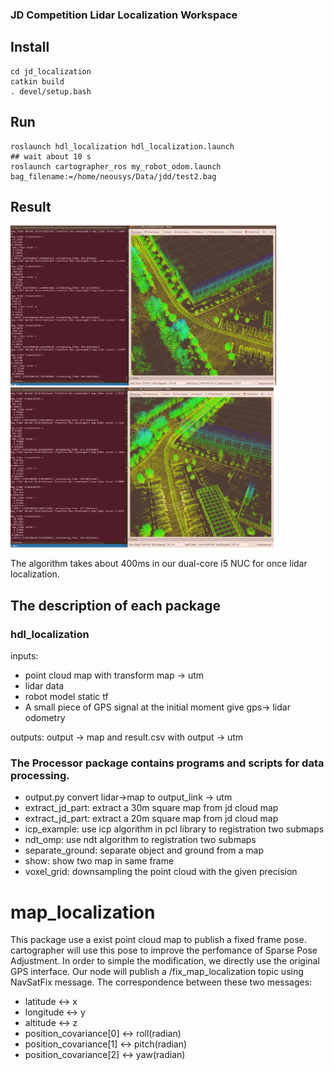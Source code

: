 ### JD Competition Lidar Localization Workspace

## Install
```
cd jd_localization
catkin build
. devel/setup.bash
```

## Run
```
roslaunch hdl_localization hdl_localization.launch
## wait about 10 s
roslaunch cartographer_ros my_robot_odom.launch bag_filename:=/home/neousys/Data/jdd/test2.bag
```

## Result

<img src="src/hdl_localization/data/lidar_localization2.png" height="256pix" /> 
<img src="src/hdl_localization/data/lidar_localization3.png" height="256pix" /> 

The algorithm takes about 400ms in our dual-core i5 NUC for once lidar localization.

## The description of each package

### hdl_localization
inputs: 
- point cloud map with transform map -> utm
- lidar data
- robot model static tf
- A small piece of GPS signal at the initial moment give gps->
lidar odometry

outputs: output -> map and result.csv with output -> utm

### The Processor package contains programs and scripts for data processing.
- output.py convert lidar->map to output_link -> utm
- extract_jd_part: extract a 30m square map from jd cloud map
- extract_jd_part: extract a 20m square map from jd cloud map  
- icp_example: use icp algorithm in pcl library to registration two submaps
- ndt_omp: use ndt algorithm to registration two submaps
- separate_ground: separate object and ground from a map
- show: show two map in same frame
- voxel_grid: downsampling the point cloud with the given precision

# map_localization
This package use a exist point cloud map to publish a fixed frame pose. cartographer will use this pose to improve the perfomance of Sparse Pose Adjustment. In order to simple the modification, we directly use the original GPS interface. Our node will publish a /fix_map_localization topic using NavSatFix message.
The correspondence between these two messages:
- latitude <-> x
- longitude <-> y
- altitude <-> z
- position_covariance[0] <-> roll(radian)
- position_covariance[1] <-> pitch(radian)
- position_covariance[2] <-> yaw(radian)
